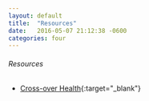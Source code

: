 ```yaml
---
layout: default
title:  "Resources"
date:   2016-05-07 21:12:38 -0600
categories: four
---
```

###### Resources
*   [Cross-over Health](https://life-at.crossoverhealth.com/){:target="_blank"}
